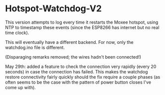 # Hotspot-Watchdog-V2
This version attempts to log every time it restarts the Moxee hotspot, using NTP to timestamp these events (since the ESP8266 has internet but no real time clock).


This will eventually have a different backend. For now, only the watchdog.ino file is different.

(Disparaging remarks removed; the wires hadn't been connected!)

May 29th: added a feature to check the connection very rapidly (every 20 seconds) in case the connection has failed.  This makes the watchdog restore connectivity fairly quickly should the fix require a couple phases (as often seems to be the case with the pattern of power button closes I've come up with).
